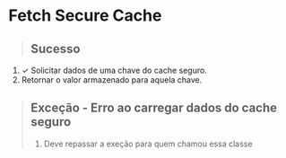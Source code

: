# Fetch Secure Cache

> ## Sucesso
1. ✓ Solicitar dados de uma chave do cache seguro.
2. Retornar o valor armazenado para aquela chave.

> ## Exceção - Erro ao carregar dados do cache seguro
>1. Deve repassar a exeção para quem chamou essa classe

